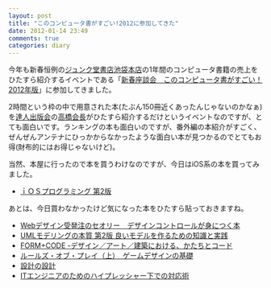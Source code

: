 ```yaml
---
layout: post
title: "このコンピュータ書がすごい!2012に参加してきた"
date: 2012-01-14 23:49
comments: true
categories: diary
---
```

今年も新春恒例の[ジュンク堂書店池袋本店](http://www.junkudo.co.jp/tenpo/shop-ikebukuro.html)の1年間のコンピュータ書籍の売上をひたすら紹介するイベントである「[新春座談会　このコンピュータ書がすごい！ 2012年版](http://compbook.g.hatena.ne.jp/compbook/20120109/p2)」に参加してきました。

2時間という枠の中で用意された本(たぶん150冊近くあったんじゃないのかなぁ)を[達人出版会](http://tatsu-zine.com/)の[高橋会長](http://d.hatena.ne.jp/takahashim/)がひたすら紹介するだけというイベントなのですが、とても面白いです。ランキングの本も面白いのですが、番外編の本紹介がすごく、ぜんぜんアンテナにひっかからなかったような面白い本が見つかるのでとてもお得(財布的にはお得じゃないけど)。

当然、本屋に行ったので本を買うわけなのですが、今日はiOS系の本を買ってみました。

- <a href="http://www.amazon.co.jp/gp/product/4864010498/ref=as_li_ss_tl?ie=UTF8&tag=takkanm-22&linkCode=as2&camp=247&creative=7399&creativeASIN=4864010498">ｉＯＳプログラミング 第2版</a><img src="http://www.assoc-amazon.jp/e/ir?t=takkanm-22&l=as2&o=9&a=4864010498" width="1" height="1" border="0" alt="" style="border:none !important; margin:0px !important;" />

あとは、今日買わなかったけど気になった本をひたすら貼っておきますね。

- <a href="http://www.amazon.co.jp/gp/product/486267111X/ref=as_li_ss_tl?ie=UTF8&tag=takkanm-22&linkCode=as2&camp=247&creative=7399&creativeASIN=486267111X">Webデザイン受発注のセオリー　デザインコントロールが身につく本</a><img src="http://www.assoc-amazon.jp/e/ir?t=takkanm-22&l=as2&o=9&a=486267111X" width="1" height="1" border="0" alt="" style="border:none !important; margin:0px !important;" />
- <a href="http://www.amazon.co.jp/gp/product/4822284646/ref=as_li_ss_tl?ie=UTF8&tag=takkanm-22&linkCode=as2&camp=247&creative=7399&creativeASIN=4822284646">UMLモデリングの本質 第2版  良いモデルを作るための知識と実践</a><img src="http://www.assoc-amazon.jp/e/ir?t=takkanm-22&l=as2&o=9&a=4822284646" width="1" height="1" border="0" alt="" style="border:none !important; margin:0px !important;" />
- <a href="http://www.amazon.co.jp/gp/product/4861007518/ref=as_li_ss_tl?ie=UTF8&tag=takkanm-22&linkCode=as2&camp=247&creative=7399&creativeASIN=4861007518">FORM+CODE -デザイン／アート／建築における、かたちとコード</a><img src="http://www.assoc-amazon.jp/e/ir?t=takkanm-22&l=as2&o=9&a=4861007518" width="1" height="1" border="0" alt="" style="border:none !important; margin:0px !important;" />
- <a href="http://www.amazon.co.jp/gp/product/4797334053/ref=as_li_ss_tl?ie=UTF8&tag=takkanm-22&linkCode=as2&camp=247&creative=7399&creativeASIN=4797334053">ルールズ・オブ・プレイ（上）　ゲームデザインの基礎</a><img src="http://www.assoc-amazon.jp/e/ir?t=takkanm-22&l=as2&o=9&a=4797334053" width="1" height="1" border="0" alt="" style="border:none !important; margin:0px !important;" />
- <a href="http://www.amazon.co.jp/gp/product/4872751701/ref=as_li_ss_tl?ie=UTF8&tag=takkanm-22&linkCode=as2&camp=247&creative=7399&creativeASIN=4872751701">設計の設計</a><img src="http://www.assoc-amazon.jp/e/ir?t=takkanm-22&l=as2&o=9&a=4872751701" width="1" height="1" border="0" alt="" style="border:none !important; margin:0px !important;" />
- <a href="http://www.amazon.co.jp/gp/product/4862234925/ref=as_li_ss_tl?ie=UTF8&tag=takkanm-22&linkCode=as2&camp=247&creative=7399&creativeASIN=4862234925">ITエンジニアのためのハイプレッシャー下での対応術</a><img src="http://www.assoc-amazon.jp/e/ir?t=takkanm-22&l=as2&o=9&a=4862234925" width="1" height="1" border="0" alt="" style="border:none !important; margin:0px !important;" />

